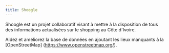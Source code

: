 ```yaml
---
title: Shoogle
---
```


Shoogle est un projet collaboratif visant à mettre à la disposition de tous des informations actualisées sur le shopping au Côte d'Ivoire.

Aidez et améliorez la base de données en ajoutant les lieux manquants à la [OpenStreetMap] (https://www.openstreetmap.org/).
